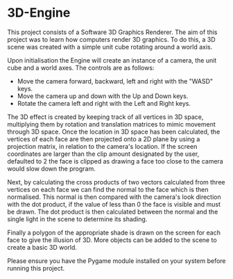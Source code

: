 # 3D-Engine

This project consists of a Software 3D Graphics Renderer. The aim of this project was to learn how computers render 3D graphics. To do this, a 3D scene was created with a simple unit cube rotating around a world axis.
 
Upon initialisation the Engine will create an instance of a camera, the unit cube and a world axes. The controls are as follows:
 
- Move the camera forward, backward, left and right with the "WASD" keys.
- Move the camera up and down with the Up and Down keys.
- Rotate the camera left and right with the Left and Right keys.
 
The 3D effect is created by keeping track of all vertices in 3D space, multiplying them by rotation and translation matrices to mimic movement through 3D space. Once the location in 3D space has been calculated, the vertices of each face are then projected onto a 2D plane by using a projection matrix, in relation to the camera's location. If the screen coordinates are larger than the clip amount designated by the user, defaulted to 2 the face is clipped as drawing a face too close to the camera would slow down the program.
 
Next, by calculating the cross products of two vectors calculated from three vertices on each face we can find the normal to the face which is then normalised. This normal is then compared with the camera's look direction with the dot product, if the value of less than 0 the face is visible and must be drawn. The dot product is then calculated between the normal and the single light in the scene to determine its shading.
 
Finally a polygon of the appropriate shade is drawn on the screen for each face to give the illusion of 3D. More objects can be added to the scene to create a basic 3D world.

Please ensure you have the Pygame module installed on your system before running this project.


